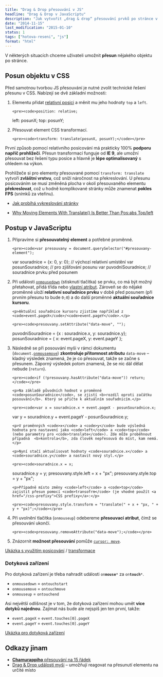 ```yaml
---
title: "Drag & Drop přesouvání v JS"
headline: "Drag & Drop v JavaScriptu"
description: "Jak vytvořit „drag & drop“ přesouvání prvků po stránce v JavaScriptu."
date: "2014-11-15"
last_modification: "2015-01-10"
status: 1
tags: ["hotova-reseni", "js"]
format: "html"
---
```


<p>V některých situacích chceme uživateli umožnit <b>přesun</b> nějakého objektu po stránce.</p>


<h2 id="css">Posun objektu v CSS</h2>

<p>Před samotnou tvorbou JS přesouvání je nutné zvolit technické řešení přesunu v CSS. Nabízejí se dvě základní možnosti:</p>

<ol>
  <li>
    <p>Elementu přidat <a href="/position#relative">relativní posici</a> a měnit mu jeho hodnoty <code>top</code> a <code>left</code>.</p>
    
    <pre><code>position: relative;
left: posunX;
top: posunY;</code></pre>
  </li>
  
  <li>
    <p>Přesouvat element CSS transformací.</p>
    
    <pre><code>transform: translate(posunX, posunY);</code></pre>
  </li>
</ol>

<p>První způsob pomocí relativního posicování má prakticky 100% <b>podporu napříč prohlížeči</b>. Přesun transformací funguje od <b>IE 9</b>, ale umožní přesouvat bez řešení typu posice a hlavně je <b>lépe optimalisovaný</b> s ohledem na výkon.</p>

<p>Prohlížeče si pro elementy přesouvané pomocí <code>transform: translate</code> vytvoří <b>zvláštní vrstvu</b>, což sníží náročnost na překreslování. U přesunu posicováním se musí změněná plocha v okolí přesouvaného elementu <b>překreslovat</b>, což u hodně komplikované stránky může znamenat <b>pokles FPS</b> (snímků za vteřinu).</p>

<div class="internal-content">
  <ul>
    <li><a href="/vykreslovani">Jak probíhá vykreslování stránky</a></li>
  </ul>
</div>
<div class="external-content">
  <ul>
    <li><a href="http://www.paulirish.com/2012/why-moving-elements-with-translate-is-better-than-posabs-topleft/">Why Moving Elements With Translate() Is Better Than Pos:abs Top/left</a></li>
  </ul>
</div>


<h2 id="js">Postup v JavaScriptu</h2>

<ol>
  <li>
    <p>Připravíme si <b>přesouvatelný element</b> a potřebné proměnné.</p>
    
    <pre><code>var presouvany = document.querySelector("#presouvany-element");
var souradnice = {x: 0, y: 0}; // výchozí relativní umístění
var posunSouradnice; // pro zjišťování posunu
var puvodniSouradnice; // souradnice prvku před posunem</code></pre>
  </li>
  <li>
    <p>Při události <a href="/udalosti-mysi#onmousedown"><code>onmousedown</code></a> (stisknutí tlačítka) se prvku, co má být možný přetahovat, přidá třída nebo <a href="/vlastni-html-atributy">vlastní atribut</a>. Zároveň se do nějaké proměnné uloží <b>relativní souřadnice prvku</b> v době před posunem (při prvním přesunu to bude <code>0;0</code>) a do další proměnné <b>aktuální souřadnice kursoru</b>.</p>
    
    <p>Aktuální souřadnice kursoru zjistíme například z <code>event.pageX</code>/<code>event.pageY</code>.</p>
    
    <pre><code>presouvany.setAttribute("data-move", "");
puvodniSouradnice = {x : souradnice.x, y: souradnice.y};
posunSouradnice = {
  x: event.pageX,
  y: event.pageY
};</code></pre>
  </li>
  
  
  
  
  
  
  
  <li>
    <p>Následně se při posouvání myši v rámci dokumentu (<code>document.<a href="/udalosti-mysi#onmousemove">onmousemove</a></code>) <b>zkontroluje přítomnost atributu</b> <code>data-move</code> – kladný výsledek znamená, že je co přesouvat, takže se začne s přesunem. Záporný výsledek potom znamená, že se nic dál dělat nebude (<code>return</code>).</p>
    
    <pre><code>if (!presouvany.hasAttribute("data-move")) return;</code></pre>
    
    <p>Na základě původních hodnot v proměnné <code>posunSouradnice</code>, se zjistí <b>rozdíl oproti začátku posouvání</b>. Který se přičte k aktuálním souřadnicím.</p>
    
    <pre><code>var x = souradnice.x + event.pageX - posunSouradnice.x;
var y = souradnice.y + event.pageY - posunSouradnice.y;</code></pre>
    
    <p>V proměnných <code>x</code> a <code>y</code> bude výsledná hodnota pro nastavení jako <code>left</code> a <code>top</code> (nebo parametry pro <code>translate</code>). Zde může proběhnout případná  <b>kontrola</b>, zda člověk nepřesouvá do míst, kam nemá.</p>
    
    <p>Nyní stačí aktualisovat hodnoty <code>souradnice.x</code> a <code>souradnice.y</code> a nastavit nový styl.</p>
    
    <pre><code>souradnice.x = x;
souradnice.y = y;
presouvany.style.left = x + "px";
presouvany.style.top = y + "px";</code></pre>
    
    <p>Případně místo změny <code>left</code> a <code>top</code> zajistit přesun pomocí <code>transofrm</code> (je vhodné použít <a href="/css-prefixy">CSS prefixy</a>:</p>
    
    <pre><code>presouvany.style.transform = "translate(" + x + "px, " + y + "px)";</code></pre>
  </li>
  
  
  
  

  
  <li>
    <p>Při uvolnění tlačítka (<code>onmouseup</code>) odebereme <b>přesouvací atribut</b>, čímž se přesouvání ukončí.</p>
    
    <pre><code>presouvany.removeAttribute("data-move");</code></pre>
  </li>
  
  <li>
    <p>Znázornit <b>možnost přesouvání</b> pomůže <a href="/cursor#move"><code>cursor: move</code></a>.</p>
  </li>
</ol>

<p><a href="https://kod.djpw.cz/xmhb">Ukázka s využitím posicování</a> / <a href="https://kod.djpw.cz/ljjb">transformace</a></p>


<h3 id="touch">Dotyková zařízení</h3>

<p>Pro dotyková zařízení je třeba nahradit události <code>on<b>mouse</b>*</code> za <code>on<b>touch</b>*</code>.</p>

<ul>
  <li><code>onmousedown</code> = <code>ontouchstart</code></li>
  
  <li><code>onmousemove</code> = <code>ontouchmove</code></li>  
  
  <li><code>onmouseup</code> = <code>ontouchend</code></li>  
</ul>

<p>Asi největší odlišnost je v tom, že dotyková zařízení mohou umět <b>více dotyků najednou</b>. Zajímat nás bude ale nejspíš jen ten první, takže:</p>

<ul>
  <li><code>event.pageX</code> = <code>event.touches[0].pageX</code></li>
  
  <li><code>event.pageY</code> = <code>event.touches[0].pageY</code></li>
</ul>

<p><a href="https://kod.djpw.cz/mjjb">Ukázka pro dotyková zařízení</a></p>



<h2 id="odkazy">Odkazy jinam</h2>

<ul> 
  <li><a href="http://diskuse.jakpsatweb.cz/?action=vthread&forum=7&topic=153139#3"><b>Chamurappiho</b> přesouvání na 15 řádek</a></li>
  
  <li><a href="/udalosti-mysi#drag-drop">Drag &amp; Drop události myši</a> – umožňují reagovat na přesunutí elementu na určité místo</li>  
</ul>